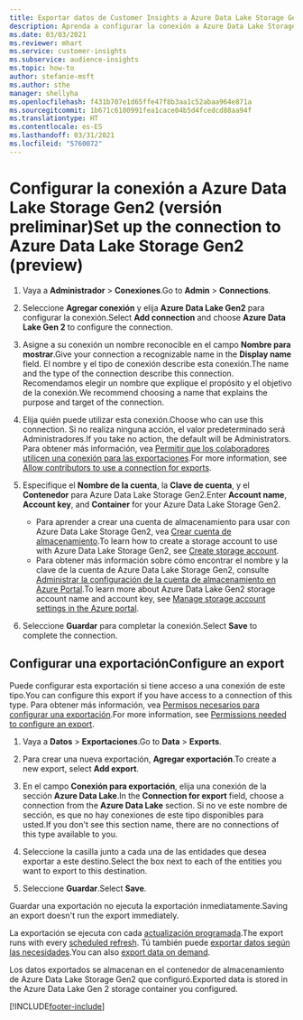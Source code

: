 ```yaml
---
title: Exportar datos de Customer Insights a Azure Data Lake Storage Gen2
description: Aprenda a configurar la conexión a Azure Data Lake Storage Gen2.
ms.date: 03/03/2021
ms.reviewer: mhart
ms.service: customer-insights
ms.subservice: audience-insights
ms.topic: how-to
author: stefanie-msft
ms.author: sthe
manager: shellyha
ms.openlocfilehash: f431b707e1d65ffe47f8b3aa1c52abaa964e871a
ms.sourcegitcommit: 1b671c6100991fea1cace04b5d4fcedcd88aa94f
ms.translationtype: HT
ms.contentlocale: es-ES
ms.lasthandoff: 03/31/2021
ms.locfileid: "5760072"
---
```

# <a name="set-up-the-connection-to-azure-data-lake-storage-gen2-preview"></a><span data-ttu-id="c69b0-103">Configurar la conexión a Azure Data Lake Storage Gen2 (versión preliminar)</span><span class="sxs-lookup"><span data-stu-id="c69b0-103">Set up the connection to Azure Data Lake Storage Gen2 (preview)</span></span>

1. <span data-ttu-id="c69b0-104">Vaya a **Administrador** > **Conexiones**.</span><span class="sxs-lookup"><span data-stu-id="c69b0-104">Go to **Admin** > **Connections**.</span></span>

1. <span data-ttu-id="c69b0-105">Seleccione **Agregar conexión** y elija **Azure Data Lake Gen2** para configurar la conexión.</span><span class="sxs-lookup"><span data-stu-id="c69b0-105">Select **Add connection** and choose **Azure Data Lake Gen 2** to configure the connection.</span></span>

1. <span data-ttu-id="c69b0-106">Asigne a su conexión un nombre reconocible en el campo **Nombre para mostrar**.</span><span class="sxs-lookup"><span data-stu-id="c69b0-106">Give your connection a recognizable name in the **Display name** field.</span></span> <span data-ttu-id="c69b0-107">El nombre y el tipo de conexión describe esta conexión.</span><span class="sxs-lookup"><span data-stu-id="c69b0-107">The name and the type of the connection describe this connection.</span></span> <span data-ttu-id="c69b0-108">Recomendamos elegir un nombre que explique el propósito y el objetivo de la conexión.</span><span class="sxs-lookup"><span data-stu-id="c69b0-108">We recommend choosing a name that explains the purpose and target of the connection.</span></span>

1. <span data-ttu-id="c69b0-109">Elija quién puede utilizar esta conexión.</span><span class="sxs-lookup"><span data-stu-id="c69b0-109">Choose who can use this connection.</span></span> <span data-ttu-id="c69b0-110">Si no realiza ninguna acción, el valor predeterminado será Administradores.</span><span class="sxs-lookup"><span data-stu-id="c69b0-110">If you take no action, the default will be Administrators.</span></span> <span data-ttu-id="c69b0-111">Para obtener más información, vea [Permitir que los colaboradores utilicen una conexión para las exportaciones](connections.md#allow-contributors-to-use-a-connection-for-exports).</span><span class="sxs-lookup"><span data-stu-id="c69b0-111">For more information, see [Allow contributors to use a connection for exports](connections.md#allow-contributors-to-use-a-connection-for-exports).</span></span>

1. <span data-ttu-id="c69b0-112">Especifique el **Nombre de la cuenta**, la **Clave de cuenta**, y el **Contenedor** para Azure Data Lake Storage Gen2.</span><span class="sxs-lookup"><span data-stu-id="c69b0-112">Enter **Account name**, **Account key**, and **Container** for your Azure Data Lake Storage Gen2.</span></span>
    - <span data-ttu-id="c69b0-113">Para aprender a crear una cuenta de almacenamiento para usar con Azure Data Lake Storage Gen2, vea [Crear cuenta de almacenamiento](/azure/storage/blobs/create-data-lake-storage-account).</span><span class="sxs-lookup"><span data-stu-id="c69b0-113">To learn how to create a storage account to use with Azure Data Lake Storage Gen2, see [Create storage account](/azure/storage/blobs/create-data-lake-storage-account).</span></span> 
    - <span data-ttu-id="c69b0-114">Para obtener más información sobre cómo encontrar el nombre y la clave de la cuenta de Azure Data Lake Storage Gen2, consulte [Administrar la configuración de la cuenta de almacenamiento en Azure Portal](/azure/storage/common/storage-account-manage).</span><span class="sxs-lookup"><span data-stu-id="c69b0-114">To learn more about Azure Data Lake Gen2 storage account name and account key, see [Manage storage account settings in the Azure portal](/azure/storage/common/storage-account-manage).</span></span>

1. <span data-ttu-id="c69b0-115">Seleccione **Guardar** para completar la conexión.</span><span class="sxs-lookup"><span data-stu-id="c69b0-115">Select **Save** to complete the connection.</span></span> 

## <a name="configure-an-export"></a><span data-ttu-id="c69b0-116">Configurar una exportación</span><span class="sxs-lookup"><span data-stu-id="c69b0-116">Configure an export</span></span>

<span data-ttu-id="c69b0-117">Puede configurar esta exportación si tiene acceso a una conexión de este tipo.</span><span class="sxs-lookup"><span data-stu-id="c69b0-117">You can configure this export if you have access to a connection of this type.</span></span> <span data-ttu-id="c69b0-118">Para obtener más información, vea [Permisos necesarios para configurar una exportación](export-destinations.md#set-up-a-new-export).</span><span class="sxs-lookup"><span data-stu-id="c69b0-118">For more information, see [Permissions needed to configure an export](export-destinations.md#set-up-a-new-export).</span></span>

1. <span data-ttu-id="c69b0-119">Vaya a **Datos** > **Exportaciones**.</span><span class="sxs-lookup"><span data-stu-id="c69b0-119">Go to **Data** > **Exports**.</span></span>

1. <span data-ttu-id="c69b0-120">Para crear una nueva exportación, **Agregar exportación**.</span><span class="sxs-lookup"><span data-stu-id="c69b0-120">To create a new export, select **Add export**.</span></span>

1. <span data-ttu-id="c69b0-121">En el campo **Conexión para exportación**, elija una conexión de la sección **Azure Data Lake**.</span><span class="sxs-lookup"><span data-stu-id="c69b0-121">In the **Connection for export** field, choose a connection from the **Azure Data Lake** section.</span></span> <span data-ttu-id="c69b0-122">Si no ve este nombre de sección, es que no hay conexiones de este tipo disponibles para usted.</span><span class="sxs-lookup"><span data-stu-id="c69b0-122">If you don't see this section name, there are no connections of this type available to you.</span></span>

1. <span data-ttu-id="c69b0-123">Seleccione la casilla junto a cada una de las entidades que desea exportar a este destino.</span><span class="sxs-lookup"><span data-stu-id="c69b0-123">Select the box next to each of the entities you want to export to this destination.</span></span>

1. <span data-ttu-id="c69b0-124">Seleccione **Guardar**.</span><span class="sxs-lookup"><span data-stu-id="c69b0-124">Select **Save**.</span></span>

<span data-ttu-id="c69b0-125">Guardar una exportación no ejecuta la exportación inmediatamente.</span><span class="sxs-lookup"><span data-stu-id="c69b0-125">Saving an export doesn't run the export immediately.</span></span>

<span data-ttu-id="c69b0-126">La exportación se ejecuta con cada [actualización programada](system.md#schedule-tab).</span><span class="sxs-lookup"><span data-stu-id="c69b0-126">The export runs with every [scheduled refresh](system.md#schedule-tab).</span></span> <span data-ttu-id="c69b0-127">Tú también puede [exportar datos según las necesidades](export-destinations.md#run-exports-on-demand).</span><span class="sxs-lookup"><span data-stu-id="c69b0-127">You can also [export data on demand](export-destinations.md#run-exports-on-demand).</span></span> 

<span data-ttu-id="c69b0-128">Los datos exportados se almacenan en el contenedor de almacenamiento de Azure Data Lake Storage Gen2 que configuró.</span><span class="sxs-lookup"><span data-stu-id="c69b0-128">Exported data is stored in the Azure Data Lake Gen 2 storage container you configured.</span></span> 

[!INCLUDE[footer-include](../includes/footer-banner.md)]
